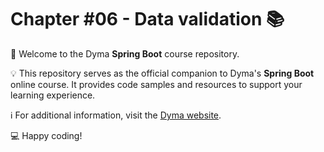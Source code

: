 # Chapter #06 - Data validation 📚

👋 Welcome to the Dyma **Spring Boot** course repository.

💡 This repository serves as the official companion to Dyma's **Spring Boot** online course.
It provides code samples and resources to support your learning experience.

ℹ️ For additional information, visit the [Dyma website](https://dyma.fr/formations/spring-boot).

💻 Happy coding!